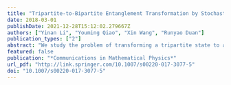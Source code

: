 ```yaml
---
title: "Tripartite-to-Bipartite Entanglement Transformation by Stochastic Local Operations and Classical Communication and the Structure of Matrix Spaces"
date: 2018-03-01
publishDate: 2021-12-28T15:12:02.279667Z
authors: ["Yinan Li", "Youming Qiao", "Xin Wang", "Runyao Duan"]
publication_types: ["2"]
abstract: "We study the problem of transforming a tripartite state to a bipartite one using stochastic local operations and classical communication (SLOCC). It is known that the one-shot tripartite-to-bipartite SLOCC convertibility is completely determined by the maximal Schmidt rank of the given tripartite state, i.e. the largest Schmidt rank of those bipartite states lying in the range of the reduced density operator. In this paper, we obtain results in tripartite-to-bipartite entanglement transformation, in both finite and asymptotic settings, by studying properties of the maximal Schmidt rank. In the finite setting, we first show that the maximal Schmidt rank is super-multiplicative, i.e., the maximal Schmidt rank of two copies of a given state can be strictly larger than the square of its maximal Schmidt rank. We then provide a complete characterization of those tripartite states satisfying this property. Note that such tripartite states admit advantages in tripartite-to-bipartite SLOCC transformation when multiple copies are supplied. In the asymptotic setting, we introduce the asymptotic maximal Schmidt rank of a tri- partite state, which can be understood as the largest possible Schmidt rank one can obtain from a single copy of the given tripartite state under SLOCC, asymptotically. We first compute the asymptotic maximal Schmidt rank for a large family of tripartite states explicitly. Then, combined with certain powerful results from invariant theory, we exhibit a sufficient and necessary condition to determine whether a single copy of a given tripartite state can be transformed to the bipartite maximally entangled state under SLOCC, in this asymptotic setting. Thanks to the recent progress on the non-commutative rank problem, our condition can be verified in deterministic polynomial time."
featured: false
publication: "*Communications in Mathematical Physics*"
url_pdf: "http://link.springer.com/10.1007/s00220-017-3077-5"
doi: "10.1007/s00220-017-3077-5"
---
```


